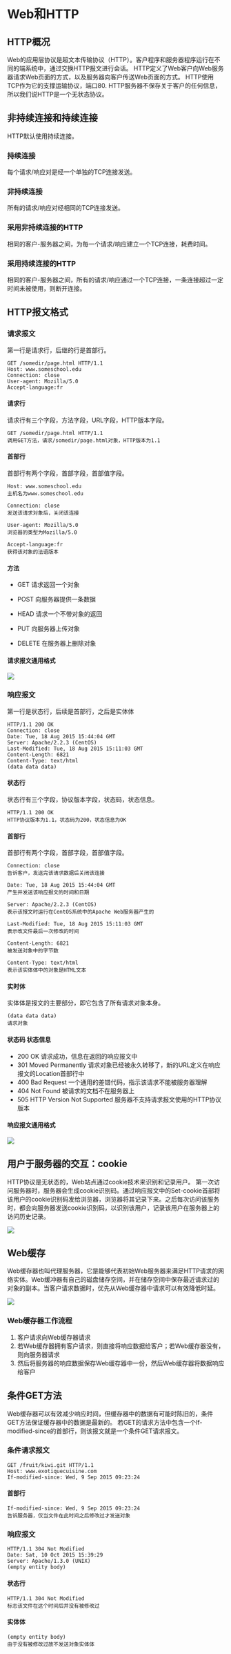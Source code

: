 # Web和HTTP

## HTTP概况

Web的应用层协议是超文本传输协议（HTTP）。客户程序和服务器程序运行在不同的端系统中，通过交换HTTP报文进行会话。
HTTP定义了Web客户向Web服务器请求Web页面的方式，以及服务器向客户传送Web页面的方式。
HTTP使用TCP作为它的支撑运输协议，端口80.
HTTP服务器不保存关于客户的任何信息，所以我们说HTTP是一个无状态协议。

## 非持续连接和持续连接

HTTP默认使用持续连接。

### 持续连接

每个请求/响应对是经一个单独的TCP连接发送。

### 非持续连接

所有的请求/响应对经相同的TCP连接发送。

### 采用非持续连接的HTTP

相同的客户-服务器之间，为每一个请求/响应建立一个TCP连接，耗费时间。

### 采用持续连接的HTTP

相同的客户-服务器之间，所有的请求/响应通过一个TCP连接，一条连接超过一定时间未被使用，则断开连接。

## HTTP报文格式

### 请求报文

第一行是请求行，后继的行是首部行。

``` HTTP
GET /somedir/page.html HTTP/1.1
Host: www.someschool.edu
Connection: close
User-agent: Mozilla/5.0
Accept-language:fr

```

#### 请求行

请求行有三个字段，方法字段，URL字段，HTTP版本字段。

    GET /somedir/page.html HTTP/1.1
    调用GET方法，请求/somedir/page.html对象，HTTP版本为1.1

#### 首部行

首部行有两个字段，首部字段，首部值字段。

    Host: www.someschool.edu
    主机名为www.someschool.edu

    Connection: close
    发送该请求对象后，关闭该连接

    User-agent: Mozilla/5.0
    浏览器的类型为Mozilla/5.0

    Accept-language:fr
    获得该对象的法语版本

#### 方法

- GET  请求返回一个对象

- POST  向服务器提供一条数据

- HEAD  请求一个不带对象的返回

- PUT  向服务器上传对象

- DELETE  在服务器上删除对象

#### 请求报文通用格式

![](../image/HTTP请求报文.png)

### 响应报文

第一行是状态行，后续是首部行，之后是实体体

``` HTTP
HTTP/1.1 200 OK
Connection: close
Date: Tue, 18 Aug 2015 15:44:04 GMT
Server: Apache/2.2.3 (CentOS)
Last-Modified: Tue, 18 Aug 2015 15:11:03 GMT
Content-Length: 6821
Content-Type: text/html
(data data data)

```

#### 状态行

状态行有三个字段，协议版本字段，状态码，状态信息。

    HTTP/1.1 200 OK
    HTTP协议版本为1.1，状态码为200，状态信息为OK

#### 首部行

首部行有两个字段，首部字段，首部值字段。

    Connection: close
    告诉客户，发送完该请求数据后关闭该连接

    Date: Tue, 18 Aug 2015 15:44:04 GMT
    产生并发送该响应报文的时间和日期

    Server: Apache/2.2.3 (CentOS)
    表示该报文时运行在CentOS系统中的Apache Web服务器产生的

    Last-Modified: Tue, 18 Aug 2015 15:11:03 GMT
    表示改文件最后一次修改的时间

    Content-Length: 6821
    被发送对象中的字节数

    Content-Type: text/html
    表示该实体体中的对象是HTML文本

#### 实时体

实体体是报文的主要部分，即它包含了所有请求对象本身。

    (data data data)
    请求对象

#### 状态码 状态信息

- 200 OK  请求成功，信息在返回的响应报文中
- 301 Moved Permanently  请求对象已经被永久转移了，新的URL定义在响应报文的Location首部行中
- 400 Bad Request  一个通用的差错代码，指示该请求不能被服务器理解
- 404 Not Found  被请求的文档不在服务器上
- 505 HTTP Version Not Supported  服务器不支持请求报文使用的HTTP协议版本

#### 响应报文通用格式

![](../image/HTTP响应报文.png)

## 用户于服务器的交互：cookie

HTTP协议是无状态的，Web站点通过cookie技术来识别和记录用户。
第一次访问服务器时，服务器会生成cookie识别码。通过响应报文中的Set-cookie首部将该用户的cookie识别码发给浏览器，浏览器将其记录下来。之后每次访问该服务时，都会向服务器发送cookie识别码，以识别该用户，记录该用户在服务器上的访问历史记录。

![](../image/cookie.png)

## Web缓存

Web缓存器也叫代理服务器，它是能够代表初始Web服务器来满足HTTP请求的网络实体。Web缓冲器有自己的磁盘储存空间，并在储存空间中保存最近请求过的对象的副本。当客户请求数据时，优先从Web缓存器中请求可以有效降低时延。

![](../image/Web缓存器拓扑.png)

### Web缓存器工作流程

1. 客户请求向Web缓存器请求
2. 若Web缓存器拥有客户请求，则直接将响应数据给客户；若Web缓存器没有，则向服务器请求
3. 然后将服务器的响应数据保存Web缓存器中一份，然后Web缓存器将数据响应给客户

## 条件GET方法

Web缓存器可以有效减少响应时间，但缓存器中的数据有可能时陈旧的，条件GET方法保证缓存器中的数据是最新的。
若GET的请求方法中包含一个If-modified-since的首部行，则该报文就是一个条件GET请求报文。

### 条件请求报文

``` HTTP
GET /fruit/kiwi.git HTTP/1.1
Host: www.exotiquecuisine.com
If-modified-since: Wed, 9 Sep 2015 09:23:24

```

#### 首部行

    If-modified-since: Wed, 9 Sep 2015 09:23:24
    告诉服务器，仅当文件在此时间之后修改过才发送对象

### 响应报文

``` HTTP
HTTP/1.1 304 Not Modified
Date: Sat, 10 Oct 2015 15:39:29
Server: Apache/1.3.0 (UNIX)
(empty entity body)

```

#### 状态行

    HTTP/1.1 304 Not Modified
    标志该文件在这个时间后并没有被修改过

#### 实体体

    (empty entity body)
    由于没有被修改过故不发送对象实体体
